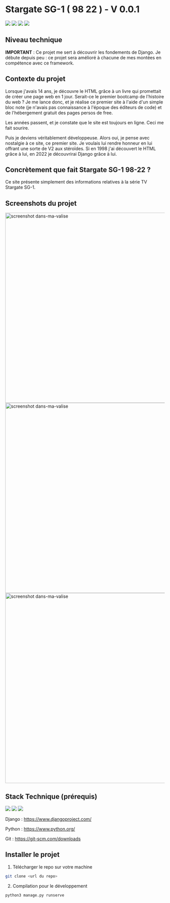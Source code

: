 # Stargate SG-1 ( 98 22 ) - V 0.0.1

![](https://img.shields.io/badge/-Django-05122A?style=for-the-badge&logo=Django) 
![](https://img.shields.io/badge/-Python-05122A?style=for-the-badge&logo=Python) 
![](https://img.shields.io/badge/-HTML-05122A?style=for-the-badge&logo=HTML5) 
![](https://img.shields.io/badge/-Javascript-05122A?style=for-the-badge&logo=Javascript) 

## Niveau technique

**IMPORTANT** : Ce projet me sert à découvrir les fondements de Django. Je débute depuis peu : ce projet sera amélioré à chacune de mes montées en compétence avec ce framework.

## Contexte du projet

Lorsque j'avais 14 ans, je découvre le HTML grâce à un livre qui promettait de créer une page web en 1 jour. Serait-ce le premier bootcamp de l'histoire du web ? Je me lance donc, et je réalise ce premier site à l'aide d'un simple bloc note (je n'avais pas connaissance à l'époque des éditeurs de code) et de l'hébergement gratuit des pages persos de free. 

Les années passent, et je constate que le site est toujours en ligne. Ceci me fait sourire.

Puis je deviens véritablement développeuse. Alors oui, je pense avec nostalgie à ce site, ce premier site. Je voulais lui rendre honneur en lui offrant une sorte de V2 aux stéroïdes. Si en 1998 j'ai découvert le HTML grâce à lui, en 2022 je découvrirai Django grâce à lui. 


## Concrètement que fait Stargate SG-1 98-22 ?

Ce site présente simplement des informations relatives à la série TV Stargate SG-1. 

## Screenshots du projet

<img src="./screenshot/dans-ma-valise01.jpg" alt="screenshot dans-ma-valise" width="600"/>

<img src="./screenshot/dans-ma-valise02.jpg" alt="screenshot dans-ma-valise" width="600"/>

<img src="./screenshot/dans-ma-valise03.jpg" alt="screenshot dans-ma-valise" width="600"/>


## Stack Technique (prérequis) 

![](https://img.shields.io/badge/-Django-05122A?style=for-the-badge&logo=Django) 
![](https://img.shields.io/badge/-Python-05122A?style=for-the-badge&logo=Python) 
![](https://img.shields.io/badge/-Git-05122A?style=for-the-badge&logo=Git)

Django : https://www.djangoproject.com/

Python : https://www.python.org/

Git : https://git-scm.com/downloads


## Installer le projet 


1. Télécharger le repo sur votre machine

```bash
git clone <url du repo>
```

2. Compilation pour le développement
```
python3 manage.py runserve
```

